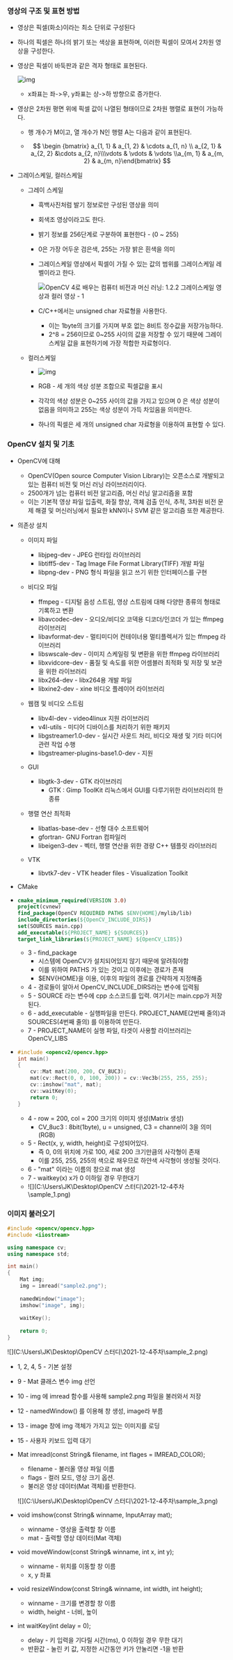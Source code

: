### 영상의 구조 및 표현 방법

- 영상은 픽셀(화소)이라는 최소 단위로 구성된다

- 하나의 픽셀은 하나의 밝기 또는 색상을 표현하며, 이러한 픽셀이 모여서 2차원 영상을 구성한다.

- 영상은 픽셀이 바둑판과 같은 격자 형태로 표현된다.

  ![img](https://thebook.io/img/006939/p021.jpg)

  - x좌표는 좌->우, y좌표는 상->하 방향으로 증가한다.

- 영상은 2차원 평면 위에 픽셀 값이 나열된 형태이므로 2차원 행렬로 표현이 가능하다.

  - 행 개수가 M이고, 열 개수가 N인 행렬 A는 다음과 같이 표현된다.

  - $$
    \begin {bmatrix} a_{1, 1} & a_{1, 2} & \cdots a_{1, n} \\ a_{2, 1} & a_{2, 2} &\cdots  a_{2, n}\\\vdots & \vdots & \vdots \\a_{m, 1} & a_{m, 2} & a_{m, n}\end{bmatrix}
    $$

- 그레이스케일, 컬러스케일

  - 그레이 스케일

    - 흑백사진처럼 발기 정보로만 구성된 영상을 의미

    - 회색조 영상이라고도 한다.

    - 밝기 정보를 256단계로 구분하여 표현한다 - (0 ~ 255)

    - 0은 가장 어두운 검은색, 255는 가장 밝은 흰색을 의미

    - 그레이스케일 영상에서 픽셀이 가질 수 있는 값의 범위를 그레이스케일 레벨이라고 한다.

      ![OpenCV 4로 배우는 컴퓨터 비전과 머신 러닝: 1.2.2 그레이스케일 영상과 컬러 영상 - 1](https://thebook.io/img/006939/p023.jpg)

    - C/C++에서는 unsigned char 자료형을 사용한다.
      - 이는 1byte의 크기를 가지며 부호 없는 8비트 정수값을 저장가능하다.
      - 2^8 = 256이므로 0~255 사이의 값을 저장할 수 있기 때문에 그레이스케일 값을 표현하기에 가장 적합한 자료형이다.

  - 컬러스케일

    - ![img](https://upload.wikimedia.org/wikipedia/commons/thumb/e/e0/Synthese%2B.svg/220px-Synthese%2B.svg.png)

    - RGB - 세 개의 색상 성분 조합으로 픽셀값을 표시
    - 각각의 색상 성분은 0~255 사이의 값을 가지고 있으며 0 은 색상 성분이 없음을 의미하고 255는 색상 성분이 가득 차있음을 의미한다.
    - 하나의 픽셀은 세 개의 unsigned char 자료형을 이용하여 표현할 수 있다.

### OpenCV 설치 및 기초

- OpenCV에 대해

  - OpenCV(Open source Computer Vision Library)는 오픈소스로 개발되고 있는 컴퓨터 비전 및 머신 러닝 라이브러리이다.
  - 2500개가 넘는 컴퓨터 비전 알고리즘, 머신 러닝 알고리즘을 포함
  - 이는 기본적 영상 파일 입출력, 화질 향상, 객체 검출 인식, 추적, 3차원 비전 문제 해결 및 머신러닝에서 필요한 kNN이나 SVM 같은 알고리즘 또한 제공한다.

- 의존상 설치

  - 이미지 파일
    - libjpeg-dev - JPEG 런타임 라이브러리
    - libtiff5-dev - Tag Image File Format Library(TIFF) 개발 파일
    - libpng-dev - PNG 형식 파일을 읽고 쓰기 위한 인터페이스를 구현
  - 비디오 파일
    - ffmpeg - 디지털 음성 스트림, 영상 스트림에 대해 다양한 종류의 형태로 기록하고 변환
    - libavcodec-dev - 오디오/비디오 코덱용 디코더/인코더 가 있는 ffmpeg 라이브러리
    - libavformat-dev - 멀티미디어 컨테이너용 멀티플렉서가 있는 ffmpeg 라이브러리
    - libswscale-dev - 이미지 스케일링 및 변환을 위한 ffmpeg 라이브러리
    - libxvidcore-dev - 품질 및 속도를 위한 어셈블러 최적화 및 저장 및 보관을 위한 라이브러리
    - libx264-dev - libx264용 개발 파일
    - libxine2-dev - xine 비디오 플레이어 라이브러리
  - 웹캠 및 비디오 스트림
    - libv4l-dev - video4linux 지원 라이브러리
    - v4l-utils - 미디어 디바이스를 처리하기 위한 패키지
    -  libgstreamer1.0-dev - 실시간 사운드 처리, 비디오 재생 및 기타 미디어 관련 작업 수행
    - libgstreamer-plugins-base1.0-dev - 지원
  - GUI
    - libgtk-3-dev - GTK 라이브러리
      - GTK : Gimp ToolKit 리눅스에서  GUI를 다루기위한 라이브러리의 한 종류
  - 행렬 연산 최적화
    - libatlas-base-dev - 선형 대수 소프트웨어
    - gfortran- GNU Fortran 컴파일러
    - libeigen3-dev - 벡터, 행렬 연산을 위한 경량  C++ 템플릿 라이브러리

  - VTK
    - libvtk7-dev - VTK header files - Visualization Toolkit

- CMake

- ```cmake
  cmake_minimum_required(VERSION 3.0)
  project(cvnew)
  find_package(OpenCV REQUIRED PATHS $ENV{HOME}/mylib/lib)
  include_directories(${OpenCV_INCLUDE_DIRS})
  set(SOURCES main.cpp)
  add_executable(${PROJECT_NAME} ${SOURCES})
  target_link_libraries(${PROJECT_NAME} ${OpenCV_LIBS})
  ```

  - 3 - find_package
    - 시스템에 OpenCV가 설치되어있지 않기 때문에 알려줘야함
    - 이를 위하여 PATHS 가 있는 것이고 이후에는 경로가 존재
    - $ENV{HOME}을 이용, 이후의 파일의 경로를 간략하게 지정해줌
  - 4 - 경로들이 알아서 OpenCV_INCLUDE_DIRS라는 변수에 입력됨
  - 5 - SOURCE 라는 변수에 cpp 소스코드를 입력. 여기서는 main.cpp가 저장된다.
  - 6 - add_executable - 실행파일을 만든다. PROJECT_NAME(2번째 줄의)과 SOURCES(4번째 줄의) 를 이용하여 만든다.
  - 7 - PROJECT_NAME이 실행 파일, 타겟이 사용할 라이브러리는 OpenCV_LIBS

- ```c++
  #include <opencv2/opencv.hpp>
  int main()
  {
      cv::Mat mat(200, 200, CV_8UC3);
      mat(cv::Rect(0, 0, 100, 200)) = cv::Vec3b(255, 255, 255);
      cv::imshow("mat", mat);
      cv::waitKey(0);
      return 0;
  }
  ```

  - 4 - row = 200, col = 200 크기의 이미지 생성(Matrix 생성)
    - CV_8uc3 : 8bit(1byte), u = unsigned, C3 = channel이 3을 의미(RGB)
  - 5 - Rect(x, y, width, height)로 구성되어있다.
    - 즉 0, 0의 위치에 가로 100, 세로 200 크기만큼의 사각형이 존재
    - 이를 255, 255, 255의 색으로 채우므로 하얀색 사각형이 생성될 것이다.
  - 6 - "mat" 이라는 이름의 창으로 mat 생성
  - 7 - waitkey(x) x가 0 이하일 경우 무한대기
  - ![](C:\Users\JK\Desktop\OpenCV 스터디\2021-12-4주차\sample_1.png)

### 이미지 불러오기

```c++
#include <opencv/opencv.hpp>
#include <iiostream>

using namespace cv;
using namespace std;

int main()
{
    Mat img;
    img = imread("sample2.png");
    
    namedWindow("image");
    imshow("image", img);
    
    waitKey();
    
    return 0;
}
```

![](C:\Users\JK\Desktop\OpenCV 스터디\2021-12-4주차\sample_2.png)

- 1, 2, 4, 5 - 기본 설정
- 9 - Mat 클래스 변수 img 선언
- 10 - img 에 imread 함수를 사용해 sample2.png 파일을 불러와서 저장
- 12 - namedWindow() 를 이용해 창 생성, image라 부름
- 13 - image 창에 img 객체가 가지고 있는 이미지를 로딩
- 15 - 사용자 키보드 입력 대기

- Mat imread(const String& filename, int flages = IMREAD_COLOR);

  - filename - 불러올 영상 파일 이름
  - flags - 컬러 모드, 영상 크기 옵션.
  - 불러온 영상 데이터(Mat 객체)를 반환한다.

  ![](C:\Users\JK\Desktop\OpenCV 스터디\2021-12-4주차\sample_3.png)

- void imshow(const String& winname, InputArray mat);
  - winname - 영상을 출력할 창 이름
  - mat - 출력할 영상 데이터(Mat 객체)
- void moveWindow(const String& winname, int x, int y);
  - winname - 위치를 이동할 창 이름
  - x, y 좌표
- void resizeWindow(const String& winname, int width, int height);
  - winname - 크기를 변경할 창 이름
  - width, height - 너비, 높이
- int waitKey(int delay = 0);
  - delay - 키 입력을 기다릴 시간(ms), 0 이하일 경우 무한 대기
  - 반환값 - 눌린 키 값, 지정한 시간동안 키가 안눌리면 -1을 반환

